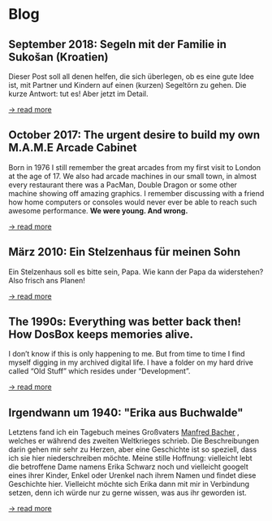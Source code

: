 # Blog

## September 2018: Segeln mit der Familie in Sukošan (Kroatien)

Dieser Post soll all denen helfen, die sich überlegen, ob es eine gute Idee ist, mit Partner und Kindern auf einen (kurzen) Segeltörn zu gehen. Die kurze Antwort: tut es! Aber jetzt im Detail.

[-> read more](familien-segeln-kroatien/index.md)

## October 2017: The urgent desire to build my own M.A.M.E Arcade Cabinet
Born in 1976 I still remember the great arcades from my first visit to London at the age of 17. We also had arcade machines in our small town, in almost every restaurant there was a PacMan, Double Dragon or some other machine showing off amazing graphics. I remember discussing with a friend how home computers or consoles would never ever be able to reach such awesome performance. **We were young. And wrong.**

[-> read more](arcade-cabinet/index.md)

## März 2010: Ein Stelzenhaus für meinen Sohn

Ein Stelzenhaus soll es bitte sein, Papa. Wie kann der Papa da widerstehen? Also frisch ans Planen!

[-> read more](stelzenhaus/index.md)
## The 1990s: Everything was better back then! How DosBox keeps memories alive.

I don’t know if this is only happening to me. But from time to time I find myself digging in my archived digital life. I have a folder on my hard drive called “Old Stuff” which resides under “Development”.

[-> read more](my-personal-digital-treasure-chest-how-dosbox-keeps-memories-alive/index.md)

## Irgendwann um 1940: "Erika aus Buchwalde"
Letztens fand ich ein Tagebuch meines Großvaters [Manfred Bacher](https://de.wikipedia.org/wiki/Manfred_Bacher) , welches er während des zweiten Weltkrieges schrieb. Die Beschreibungen darin gehen mir sehr zu Herzen, aber eine Geschichte ist so speziell, dass ich sie hier niederschreiben möchte. Meine stille Hoffnung: vielleicht lebt die betroffene Dame namens Erika Schwarz noch und vielleicht googelt eines ihrer Kinder, Enkel oder Urenkel nach ihrem Namen und findet diese Geschichte hier. Vielleicht möchte sich Erika dann mit mir in Verbindung setzen, denn ich würde nur zu gerne wissen, was aus ihr geworden ist.

[-> read more](erika-schwarz-aus-buchwalde/index.md)

